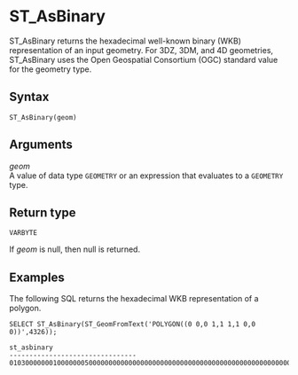 # ST\_AsBinary<a name="ST_AsBinary-function"></a>

ST\_AsBinary returns the hexadecimal well\-known binary \(WKB\) representation of an input geometry\. For 3DZ, 3DM, and 4D geometries, ST\_AsBinary uses the Open Geospatial Consortium \(OGC\) standard value for the geometry type\. 

## Syntax<a name="ST_AsBinary-function-syntax"></a>

```
ST_AsBinary(geom)
```

## Arguments<a name="ST_AsBinary-function-arguments"></a>

 *geom*   
A value of data type `GEOMETRY` or an expression that evaluates to a `GEOMETRY` type\.

## Return type<a name="ST_AsBinary-function-return"></a>

`VARBYTE`

If *geom* is null, then null is returned\.

## Examples<a name="ST_AsBinary-function-examples"></a>

The following SQL returns the hexadecimal WKB representation of a polygon\. 

```
SELECT ST_AsBinary(ST_GeomFromText('POLYGON((0 0,0 1,1 1,1 0,0 0))',4326));
```

```
st_asbinary
--------------------------------
01030000000100000005000000000000000000000000000000000000000000000000000000000000000000F03F000000000000F03F000000000000F03F000000000000F03F000000000000000000000000000000000000000000000000
```